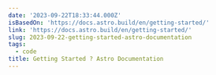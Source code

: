 ```yaml
---
date: '2023-09-22T18:33:44.000Z'
isBasedOn: 'https://docs.astro.build/en/getting-started/'
link: 'https://docs.astro.build/en/getting-started/'
slug: 2023-09-22-getting-started-astro-documentation
tags:
  - code
title: Getting Started ? Astro Documentation
---
```


